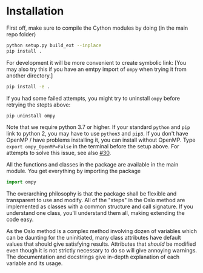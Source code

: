 # Installation
First off, make sure to compile the Cython modules by doing (in the main repo folder)
```bash
python setup.py build_ext --inplace
pip install .
```

For development it will be more convenient to create symbolic link:
[You may also try this if you have an emtpy import of `ompy` when trying it from another directory.]
```bash
pip install -e .
```

If you had some failed attempts, you might try to uninstall `ompy` before retrying the stepts above:
```bash
pip uninstall ompy
```

Note that we require python 3.7 or higher. If your standard `python` and `pip` link to python 2, you may have to use `python3` and `pip3`. If you don't have OpenMP / have problems installing it, you can install without OpenMP. Type `export ompy_OpenMP=False` in the terminal before the setup above. For attempts to solve this issue, see also [#30](https://github.com/oslocyclotronlab/ompy/issues/30).

All the functions and classes in the package are available in the main module. You get everything by importing the package

```py
import ompy
```

The overarching philosophy is that the package shall be flexible and transparent to use and modify. All of the "steps" in the Oslo method are implemented as classes with a common structure and call signature. If you understand one class, you'll understand them all, making extending the code easy.

As the Oslo method is a complex method involving dozen of variables which can be daunting for the uninitiated, many class attributes have default values that should give satisfying results. Attributes that _should_ be modified even though it is not strictly necessary to do so will give annoying warnings. The documentation and docstrings give in-depth explanation of each variable and its usage.
